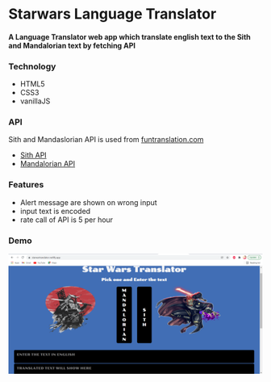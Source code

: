 # Starwars Language Translator
#### A Language Translator  web app which translate  english text to the  Sith and Mandalorian text by fetching API
### Technology
* HTML5
* CSS3
* vanillaJS
### API
Sith and Mandaslorian API is used from [funtranslation.com](https://funtranslations.com/)
* [Sith API](https://funtranslations.com/api/sith)
* [Mandalorian API](https://funtranslations.com/api/mandalorian)
### Features
* Alert message are shown on wrong input
* input text is encoded 
* rate call of API is 5 per hour
### Demo
![](/images/Demo.png)
